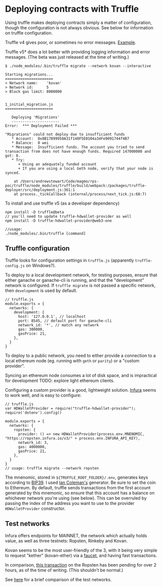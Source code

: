 # Deploying contracts with Truffle

Using truffle makes deploying contracts simply a matter of configuration, though the configuration is not always obvious. See below for information on truffle configuration.

Truffle v4 gives poor, or sometimes no error messages. [Example](https://github.com/trufflesuite/truffle/issues/476).

Truffle v5* does a lot better with providing logging information and error messages. 
(The beta was just released at the time of writing.)
```
$ ./node_modules/.bin/truffle migrate --network kovan --interactive

Starting migrations...
======================
> Network name:    'kovan'
> Network id:      5
> Block gas limit: 8000000


1_initial_migration.js
======================

   Deploying 'Migrations'
   ----------------------
Error:  *** Deployment Failed ***

"Migrations" could not deploy due to insufficient funds
   * Account:  0x8B17899958A31f140F5E0104a34Fe9091744f4B7
   * Balance:  0 wei
   * Message:  Insufficient funds. The account you tried to send transaction from does not have enough funds. Required 147000000 and got: 0.
   * Try:
      + Using an adequately funded account
      + If you are using a local Geth node, verify that your node is synced.

    at /Users/andrewstewart/Code/magmo/rps-poc/truffle/node_modules/truffle/build/webpack:/packages/truffle-deployer/src/deployment.js:361:1
    at process._tickCallback (internal/process/next_tick.js:68:7)

```

To install and use truffle v5 (as a developer dependency)
```
npm install -D truffle@beta
// you'll need to update truffle-hdwallet-provider as well
npm install -D truffle-hdwallet-provider@web3-one

//usage:
./node_modules/.bin/truffle [command]
```

## Truffle configuration

Truffle looks for configuration settings in `truffle.js` (apparently `truffle-config.js` on Windows?).

To deploy to a local development network, for testing purposes, ensure that either ganache or ganache-cli is running, and that the "development" network is configured.
If `truffle migrate` is not passed a specific network, then `development` is used by default.
```
// truffle.js
module.exports = {
  networks: {
    development: {
      host: '127.0.0.1', // localhost
      port: 8545, // default port for ganache-cli
      network_id: '*', // match any network
      gas: 300000,
      gasPrice: 21,
    },
  }
}
```

To deploy to a public network, you need to either provide a connection to a local ethereum node (eg. running with `geth` or `parity`) or a "custom provider".

Syncing an ethereum node consumes a lot of disk space, and is impractical for development
TODO: explore light ethereum clients.

Configuring a custom provider is a good, lightweight solution.
[Infura](https://infura.io/) seems to work well, and is easy to configure:

```
// truffle.js
var HDWalletProvider = require("truffle-hdwallet-provider");
require('dotenv').config()

module.exports = {
  networks: {
    ropsten: {
      provider: () => new HDWalletProvider(process.env.MNENOMIC, "https://ropsten.infura.io/v3/" + process.env.INFURA_API_KEY),
      network_id: 3,
      gas: 4000000,
      gasPrice: 21,
    },
  }
}
// usage: truffle migrate --network ropsten
```

The mnenomic, stored in `${TRUFFLE_ROOT_FOLDER}/.env`, generates keys according to [BIP39](https://github.com/bitcoin/bips/blob/master/bip-0039.mediawiki).
I used [Ian Coleman's](https://iancoleman.io/bip39/) generator.
Be sure to set the coin to Ethereum.
By default, truffle sends transactions from the first account generated by this mnemonic, so ensure that this account has a balance on whichever network you're using (see below).
This can be overruled by passing the index of the address you want to use to the provider `HDWalletProvider` constructor.

## Test networks
Infura offers endpoints for MAINNET, the network which actually holds value, as well as three testnets: Ropsten, Rinkeby and Kovan.

Kovan seems to be the most user-friendly of the 3, with it being very simple to request "kether" (kovan-ether) via a [faucet](https://faucet.kovan.network/), and having fast transactions.

In comparison, [this transaction](https://ropsten.etherscan.io/tx/0xc7b40585bd137ab2e2d68f9cf3b54ccf1b8341a07f6b7b03cd3b72c727382b9d) on the Ropsten has been pending for over 2 hours, as of the time of writing.
(This shouldn't be normal.)

See [here](https://ethereum.stackexchange.com/questions/27048/comparison-of-the-different-testnets) for a brief comparison of the test networks.

